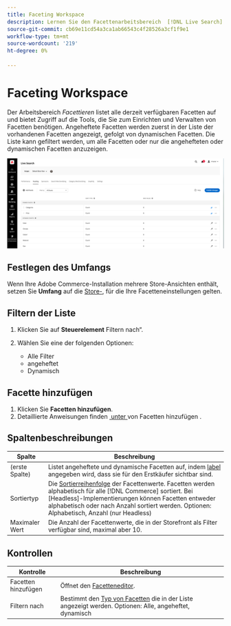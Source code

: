 ```yaml
---
title: Faceting Workspace
description: Lernen Sie den Facettenarbeitsbereich  [!DNL Live Search] .
source-git-commit: cb69e11cd54a3ca1ab66543c4f28526a3cf1f9e1
workflow-type: tm+mt
source-wordcount: '219'
ht-degree: 0%

---
```


# Faceting Workspace

Der Arbeitsbereich *Facettieren* listet alle derzeit verfügbaren Facetten auf und bietet Zugriff auf die Tools, die Sie zum Einrichten und Verwalten von Facetten benötigen. Angeheftete Facetten werden zuerst in der Liste der vorhandenen Facetten angezeigt, gefolgt von dynamischen Facetten. Die Liste kann gefiltert werden, um alle Facetten oder nur die angehefteten oder dynamischen Facetten anzuzeigen.

![Facettierender Arbeitsbereich](assets/faceting-workspace.png)

## Festlegen des Umfangs

Wenn Ihre Adobe Commerce-Installation mehrere Store-Ansichten enthält, setzen Sie **Umfang** auf die [Store-](https://experienceleague.adobe.com/docs/commerce-admin/start/setup/websites-stores-views.html?lang=de#scope-settings), für die Ihre Facetteneinstellungen gelten.

## Filtern der Liste

1. Klicken Sie auf **Steuerelement** Filtern nach“.
1. Wählen Sie eine der folgenden Optionen:

   * Alle Filter
   * angeheftet
   * Dynamisch

## Facette hinzufügen

1. Klicken Sie **Facetten hinzufügen**.
1. Detaillierte Anweisungen finden [&#x200B; unter &#x200B;](facets-add.md) von Facetten hinzufügen .

## Spaltenbeschreibungen

| Spalte | Beschreibung |
|--- |--- |
| (erste Spalte) | Listet angeheftete und dynamische Facetten auf, indem [label](facets-type.md) angegeben wird, dass sie für den Erstkäufer sichtbar sind. |
| Sortiertyp | Die [Sortierreihenfolge](facets-type.md) der Facettenwerte. Facetten werden alphabetisch für alle [!DNL Commerce] sortiert. Bei [Headless]-Implementierungen können Facetten entweder alphabetisch oder nach Anzahl sortiert werden. Optionen: Alphabetisch, Anzahl (nur Headless) |
| Maximaler Wert | Die Anzahl der Facettenwerte, die in der Storefront als Filter verfügbar sind, maximal aber 10. |

## Kontrollen

| Kontrolle | Beschreibung |
|--- |--- |
| Facetten hinzufügen | Öffnet den [Facetteneditor](facets-add.md). |
| Filtern nach | Bestimmt den [Typ von Facetten](facets-type.md) die in der Liste angezeigt werden. Optionen: Alle, angeheftet, dynamisch |
